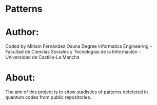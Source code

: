 # Patterns
 
# Author:
Coded by Miriam Fernández Osuna
Degree Informatics Engineering - Facultad de Ciencias Sociales y Tecnologías de la Información - Universidad de Castilla-La Mancha

# About:
The aim of this project is to show stadistics of patterns detetcted in quantum codes from public repositories.  
